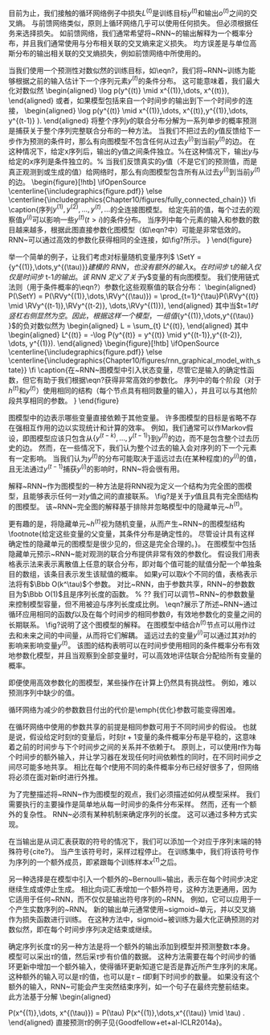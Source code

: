 目前为止，我们接触的循环网络例子中损失$L^{(t)}$是训练目标$y^{(t)}$和输出$o^{(t)}$之间的交叉熵。
与前馈网络类似，原则上循环网络几乎可以使用任何损失。
但必须根据任务来选择损失。
如前馈网络，我们通常希望将~RNN~的输出解释为一个概率分布，并且我们通常使用与分布相关联的交叉熵来定义损失。
均方误差是与单位高斯分布的输出相关联的交叉熵损失，例如前馈网络中所使用的。

当我们使用一个预测性对数似然的训练目标，如\eqn?，我们将~RNN~训练为能够根据之前的输入估计下一个序列元素$y^{(t)}$的条件分布。
这可能意味着，我们最大化对数似然
\begin{aligned}
 \log p(y^{(t)} \mid x^{(1)},\dots, x^{(t)}),
\end{aligned}
或者，如果模型包括来自一个时间步的输出到下一个时间步的连接，
\begin{aligned}
 \log p(y^{(t)} \mid x^{(1)},\dots, x^{(t)},y^{(1)},\dots, y^{(t-1)} ).
\end{aligned}
将整个序列$y$的联合分布分解为一系列单步的概率预测是捕获关于整个序列完整联合分布的一种方法。
当我们不把过去的$y$值反馈给下一步作为预测的条件时，那么有向图模型不包含任何从过去$y^{(i)}$到当前$y^{(t)}$的边。
在这种情况下，给定x序列后，输出的y值之间条件独立。%在这种情况下，输出$y$与给定的$x$序列是条件独立的。% 
当我们反馈真实的$y$值（不是它们的预测值，而是真正观测到或生成的值）给网络时，那么有向图模型包含所有从过去$y^{(i)}$到当前$y^{(t)}$的边。
\begin{figure}[!htb]
\ifOpenSource
\centerline{\includegraphics{figure.pdf}}
\else
\centerline{\includegraphics{Chapter10/figures/fully_connected_chain}}
\fi
\caption{序列$y^{(1)},y^{(2)},\dots,y^{(t)},\dots$的全连接图模型。
给定先前的值，每个过去的观察值$y^{(i)}$可以影响一些$y^{(t)}$($t>i$)的条件分布。
当序列中每个元素的输入和参数的数目越来越多，根据此图直接参数化图模型（如\eqn?中）可能是非常低效的。
RNN~可以通过高效的参数化获得相同的全连接，如\fig?所示。
}
\end{figure}

<!-- % -- 376 -- -->

举一个简单的例子，让我们考虑对标量随机变量序列$ \SetY = \{y^{(1)},\dots,y^{(\tau)}\}$建模的~RNN，也没有额外的输入$x$。
在时间步~$t$的输入仅仅是时间步~$t-1$的输出。
该~RNN~定义了关于$y$变量的有向图模型。
我们使用链式法则（用于条件概率的\eqn?）参数化这些观察值的联合分布：
\begin{aligned}
 P(\SetY) = P(\RVy^{(1)},\dots,\RVy^{(\tau)}) = \prod_{t=1}^{\tau}P(\RVy^{(t)} \mid \RVy^{(t-1)},\RVy^{(t-2)},
 \dots,\RVy^{(1)}),
\end{aligned}
其中当$t=1$时竖杠右侧显然为空。
因此，根据这样一个模型，一组值$\{y^{(1)},\dots,y^{(\tau)} \}$的负对数似然为
\begin{aligned}
 L = \sum_{t} L^{(t)},
\end{aligned}
其中
\begin{aligned}
 L^{(t)} = -\log P(y^{(t)} = y^{(t)} \mid y^{(t-1)},y^{(t-2)}, \dots, y^{(1)}).
\end{aligned}
\begin{figure}[!htb]
\ifOpenSource
\centerline{\includegraphics{figure.pdf}}
\else
\centerline{\includegraphics{Chapter10/figures/rnn_graphical_model_with_state}}
\fi
\caption{在~RNN~图模型中引入状态变量，尽管它是输入的确定性函数，但它有助于我们根据\eqn?获得非常高效的参数化。
序列中的每个阶段（对于$h^{(t)}$和$y^{(t)}$）使用相同的结构（每个节点具有相同数量的输入），并且可以与其他阶段共享相同的参数。
}
\end{figure}

图模型中的边表示哪些变量直接依赖于其他变量。
许多图模型的目标是省略不存在强相互作用的边以实现统计和计算的效率。
例如，我们通常可以作Markov假设，即图模型应该只包含从$\{ y^{(t-k)}, \dots, y^{(t-1)}\}$到$y^{(t)}$的边，而不是包含整个过去历史的边。
然而，在一些情况下，我们认为整个过去的输入会对序列的下一个元素有一定影响。
当我们认为$y^{(t)}$的分布可能取决于遥远过去(在某种程度)的$y^{(i)}$的值，且无法通过$y^{(t-1)}$捕获$y^{(i)}$的影响时，RNN~将会很有用。

解释~RNN~作为图模型的一种方法是将RNN视为定义一个结构为完全图的图模型，且能够表示任何一对$y$值之间的直接联系。
\fig?是关于$y$值且具有完全图结构的图模型。
该~RNN~完全图的解释基于排除并忽略模型中的隐藏单元~$h^{(t)}$。

<!-- % -- 377 -- -->

更有趣的是，将隐藏单元~$h^{(t)}$视为随机变量，从而产生~RNN~的图模型结构\footnote{给定这些变量的父变量，其条件分布是确定性的。
尽管设计具有这样确定性的隐藏单元的图模型是很少见的，但这是完全合理的。}。
在图模型中包括隐藏单元预示~RNN~能对观测的联合分布提供非常有效的参数化。
假设我们用表格表示法来表示离散值上任意的联合分布，即对每个值可能的赋值分配一个单独条目的数组，该条目表示发生该赋值的概率。
如果$y$可以取$k$个不同的值，表格表示法将有$\Bbb O(k^\tau)$个参数。
对比~RNN，由于参数共享，RNN~的参数数目为$\Bbb O(1)$且是序列长度的函数。 % ??
我们可以调节~RNN~的参数数量来控制模型容量，但不用被迫与序列长度成比例。
\eqn?展示了所述~RNN~通过循环应用相同的函数$f$以及在每个时间步的相同参数$\theta$，有效地参数化的变量之间的长期联系。
\fig?说明了这个图模型的解释。
在图模型中结合$h^{(t)}$节点可以用作过去和未来之间的中间量，从而将它们解耦。
遥远过去的变量$y^{(i)}$可以通过其对$h$的影响来影响变量$y^{(t)}$。
该图的结构表明可以在时间步使用相同的条件概率分布有效地参数化模型，并且当观察到全部变量时，可以高效地评估联合分配给所有变量的概率。

<!-- % -- 378 -- -->

即便使用高效参数化的图模型，某些操作在计算上仍然具有挑战性。
例如，难以预测序列中缺少的值。

循环网络为减少的参数数目付出的代价是\emph{优化}参数可能变得困难。

在循环网络中使用的参数共享的前提是相同参数可用于不同时间步的假设。
也就是说，假设给定时刻$t$的变量后，时刻$t +1$变量的条件概率分布是平稳的，这意味着之前的时间步与下个时间步之间的关系并不依赖于$t$。
原则上，可以使用$t$作为每个时间步的额外输入，并让学习器在发现任何时间依赖性的同时，在不同时间步之间尽可能多地共享。
相比在每个$t$使用不同的条件概率分布已经好很多了，但网络将必须在面对新$t$时进行外推。

为了完整描述将~RNN~作为图模型的观点，我们必须描述如何从模型采样。
我们需要执行的主要操作是简单地从每一时间步的条件分布采样。
然而，还有一个额外的复杂性。
RNN~必须有某种机制来确定序列的长度。
这可以通过多种方式实现。

在当输出是从词汇表获取的符号的情况下，我们可以添加一个对应于序列末端的特殊符号{cite?}。
当产生该符号时，采样过程停止。
在训练集中，我们将该符号作为序列的一个额外成员，即紧跟每个训练样本$x^{(\tau)}$之后。

<!-- % -- 379 -- -->

另一种选择是在模型中引入一个额外的~Bernoulli~输出，表示在每个时间步决定继续生成或停止生成。
相比向词汇表增加一个额外符号，这种方法更通用，因为它适用于任何~RNN，而不仅仅是输出符号序列的~RNN。
例如，它可以应用于一个产生实数序列的~RNN。
新的输出单元通常使用~sigmoid~单元，并以交叉熵作为损失函数进行训练。
在这种方法中，sigmoid~被训练为最大化正确预测的对数似然，即在每个时间步序列决定结束或继续。

确定序列长度$\tau$的另一种方法是将一个额外的输出添加到模型并预测整数$\tau$本身。
模型可以采出$\tau$的值，然后采$\tau$步有价值的数据。
这种方法需要在每个时间步的循环更新中增加一个额外输入，使得循环更新知道它是否是靠近所产生序列的末尾。
这种额外的输入可以是$\tau$的值，也可以是$\tau - t$即剩下时间步的数量。
如果没有这个额外的输入，RNN~可能会产生突然结束序列，如一个句子在最终完整前结束。
此方法基于分解
\begin{aligned}

 P(x^{(1)},\dots, x^{(\tau)}) = P(\tau) P(x^{(1)},\dots,x^{(\tau)} \mid \tau) .
\end{aligned}
直接预测$\tau$的例子见{Goodfellow+et+al-ICLR2014a}。